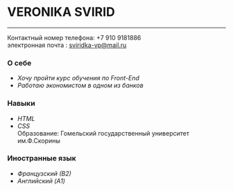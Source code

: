 #  VERONIKA SVIRID
   *****
   Контактный номер телефона: +7 910 9181886       
электронная почта : sviridka-vp@mail.ru
### О себе    
+ *Хочу пройти курс обучения по Front-End*
+ *Работаю экономистом в одном из банков*  
###  Навыки  
+ *HTML*  
+ *CSS*   
Образование: Гомельский государственный университет им.Ф.Скорины    
### Иностранные язык  
+ *Французский (В2)*  
+  *Английский (A1)*





